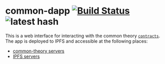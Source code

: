 # common-dapp [![Build Status](https://travis-ci.org/common-theory/common-dapp.svg?branch=master)](https://travis-ci.org/common-theory/common-dapp) ![latest hash](https://dnslink-cid-badge.commontheory.io/commontheory.io)

This is a web interface for interacting with the common theory [`contracts`](https://github.com/common-theory/contracts). The app is deployed to IPFS and accessible at the following places:

- [common-theory servers](https://commontheory.io)
- [IPFS servers](https://ipfs.io/ipns/commontheory.io)
